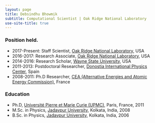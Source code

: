 ```yaml
---
layout: page
title: Debsindhu Bhowmik
subtitle: Computational Scientist | Oak Ridge National Laboratory  
use-site-title: true
---   
```


### **Position held**. 

* 2017-Present: Staff Scientist, [Oak Ridge National Laboratory](https://www.ornl.gov/), USA
* 2016-2017: Research Associate, [Oak Ridge National Laboratory](https://www.ornl.gov/), USA 
* 2014-2016: Research Scholar, [Wayne State University](https://wayne.edu/), USA 
* 2011-2013: Postdoctoral Researcher, [Donostia International Physics Center](http://dipc.ehu.es/index.php?lng=eng), Spain 
* 2008-2011: Ph.D Researcher, [CEA (Alternative Energies and Atomic Energy Commission)](http://www-centre-saclay.cea.fr/en), France

### **Education**

* Ph.D, [Université Pierre et Marie Curie (UPMC)](http://www.upmc.fr/en/), Paris, France, 2011
* M.Sc. in Physics, [Jadavpur University](http://www.jaduniv.edu.in/), Kolkata, India, 2008
* B.Sc. in Physics, [Jadavpur University](http://www.jaduniv.edu.in/), Kolkata, India, 2006 


